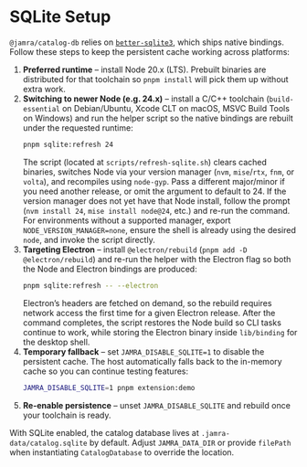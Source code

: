 # SQLite Setup

`@jamra/catalog-db` relies on [`better-sqlite3`](https://github.com/WiseLibs/better-sqlite3), which ships native bindings. Follow these steps to keep the persistent cache working across platforms:

1. **Preferred runtime** – install Node 20.x (LTS). Prebuilt binaries are distributed for that toolchain so `pnpm install` will pick them up without extra work.
2. **Switching to newer Node (e.g. 24.x)** – install a C/C++ toolchain (`build-essential` on Debian/Ubuntu, Xcode CLT on macOS, MSVC Build Tools on Windows) and run the helper script so the native bindings are rebuilt under the requested runtime:
   ```bash
   pnpm sqlite:refresh 24
   ```
   The script (located at `scripts/refresh-sqlite.sh`) clears cached binaries, switches Node via your version manager (`nvm`, `mise`/`rtx`, `fnm`, or `volta`), and recompiles using `node-gyp`. Pass a different major/minor if you need another release, or omit the argument to default to 24. If the version manager does not yet have that Node install, follow the prompt (`nvm install 24`, `mise install node@24`, etc.) and re-run the command. For environments without a supported manager, export `NODE_VERSION_MANAGER=none`, ensure the shell is already using the desired `node`, and invoke the script directly.
3. **Targeting Electron** – install `@electron/rebuild` (`pnpm add -D @electron/rebuild`) and re-run the helper with the Electron flag so both the Node and Electron bindings are produced:
   ```bash
   pnpm sqlite:refresh -- --electron
   ```
   Electron’s headers are fetched on demand, so the rebuild requires network access the first time for a given Electron release. After the command completes, the script restores the Node build so CLI tasks continue to work, while storing the Electron binary inside `lib/binding` for the desktop shell.
4. **Temporary fallback** – set `JAMRA_DISABLE_SQLITE=1` to disable the persistent cache. The host automatically falls back to the in-memory cache so you can continue testing features:
   ```bash
   JAMRA_DISABLE_SQLITE=1 pnpm extension:demo
   ```
5. **Re-enable persistence** – unset `JAMRA_DISABLE_SQLITE` and rebuild once your toolchain is ready.

With SQLite enabled, the catalog database lives at `.jamra-data/catalog.sqlite` by default. Adjust `JAMRA_DATA_DIR` or provide `filePath` when instantiating `CatalogDatabase` to override the location.
